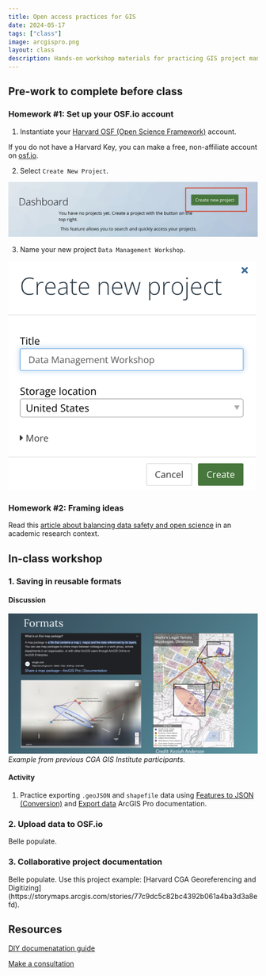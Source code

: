 ```yaml
---
title: Open access practices for GIS
date: 2024-05-17
tags: ["class"]
image: arcgispro.png
layout: class
description: Hands-on workshop materials for practicing GIS project management consistent with open access publishing
---
```


## Pre-work to complete before class

### Homework #1: Set up your OSF.io account
1. Instantiate your [Harvard OSF (Open Science Framework)](https://library.harvard.edu/services-tools/open-science-framework) account.

<div class="alert-info">
  If you do not have a Harvard Key, you can make a free, non-affiliate account on <a href="https://osf.io/">osf.io</a>.
</div>

2. Select `Create New Project`.

![Create a new project in OSF](../../../media/osf-new-proj.png)

3. Name your new project `Data Management Workshop`.

<img src="../../../media/osf-proj-name.png" alt="Name a new project in OSF" style="max-width:500px;">


### Homework #2: Framing ideas

Read this [article about balancing data safety and open science](https://mapping.share.library.harvard.edu/posts/potterbusch/) in an academic research context.


## In-class workshop

### 1. Saving in reusable formats

#### Discussion

![Keziah's project](../../../media/map-package.png)
_Example from previous CGA GIS Institute participants._

#### Activity 

1. Practice exporting `.geoJSON` and `shapefile` data using [Features to JSON (Conversion)](https://pro.arcgis.com/en/pro-app/latest/tool-reference/conversion/features-to-json.htm) and [Export data](https://pro.arcgis.com/en/pro-app/latest/help/data/geodatabases/overview/export-data.htm#:~:text=To%20export%20a%20shapefile%2C%20you,click%20the%20shapefile%2C%20select%20Export.) ArcGIS Pro documentation.


### 2. Upload data to OSF.io

<div class="alert-danger">
  Belle populate.
</div>

### 3. Collaborative project documentation

<div class="alert-danger">
  Belle populate.
  Use this project example: [Harvard CGA Georeferencing and Digitizing](https://storymaps.arcgis.com/stories/77c9dc5c82bc4392b061a4ba3d3a8efd).
</div>

## Resources
[DIY documenatation guide](https://mapping.share.library.harvard.edu/resources/researchers-handbook/prompts/)

[Make a consultation](https://library.harvard.edu/staff/belle-lipton)



